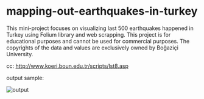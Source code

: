 # mapping-out-earthquakes-in-turkey

This mini-project focuses on visualizing last 500 earthquakes happened in Turkey using Folium library and web scrapping.
This project is for educational purposes and cannot be used for commercial purposes. The copyrights of the data and values are exclusively owned by Boğaziçi University.

cc: http://www.koeri.boun.edu.tr/scripts/lst8.asp

output sample:

![output](https://user-images.githubusercontent.com/66836980/115996228-18fa0900-a5e7-11eb-8efb-e68354412ba5.png)

